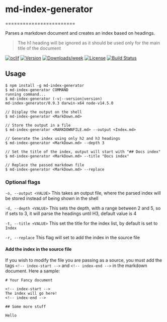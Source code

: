 # md-index-generator
========================

Parses a markdown document and creates an index based on headings.

> The h1 heading will be ignored as it should be used only for the main title of the document

[![oclif](https://img.shields.io/badge/cli-oclif-brightgreen.svg)](https://oclif.io)
[![Version](https://img.shields.io/npm/v/md-index-generator.svg)](https://npmjs.org/package/md-index-generator)
[![Downloads/week](https://img.shields.io/npm/dw/md-index-generator.svg)](https://npmjs.org/package/md-index-generator)
[![License](https://img.shields.io/npm/l/md-index-generator.svg)](https://github.com/experimental/markdown-index-generator/blob/master/package.json)
[![Build Status](https://travis-ci.org/darkmavis1980/markdown-index-generator.svg?branch=master)](https://travis-ci.org/darkmavis1980/markdown-index-generator)

## Usage
```sh-session
$ npm install -g md-index-generator
$ md-index-generator COMMAND
running command...
$ md-index-generator (-v|--version|version)
md-index-generator/0.9.3 darwin-x64 node-v14.5.0

// Display the output on the shell
$ md-index-generator <MarkDown.md>

// Store the output in a file
$ md-index-generator <MARKDOWNFILE.md> --output <Index.md>

// Generate the index using only h2 and h3 headings
$ md-index-generator <MarkDown.md> --depth 3

// Set the title of the index, output will start with "## Docs index"
$ md-index-generator <MarkDown.md> --title "Docs index"

// Replace the passed markdown file
$ md-index-generator <MarkDown.md> --replace
```

### Optional flags

`-o, --output <VALUE>` This takes an output file, where the parsed index will be stored instead of being shown in the shell

`-d, --depth <VALUE>` This sets the depth, with a range between 2 and 5, so if sets to 3, it will parse the headings until H3, default value is 4

`-t, --title <VALUE>` This set the title for the index list, by default is set to `Index`

`-r, --replace` This flag will set to add the index in the source file

#### Add the index in the source file

If you wish to modify the file you are passing as a source, you must add the tags `<!-- index-start -->` and `<!-- index-end -->` in the markdown document.
Here a sample:

```
# Your Fancy document

<!-- index-start -->
The index will go here!
<!-- index-end -->

## Some more stuff

Hello
```
